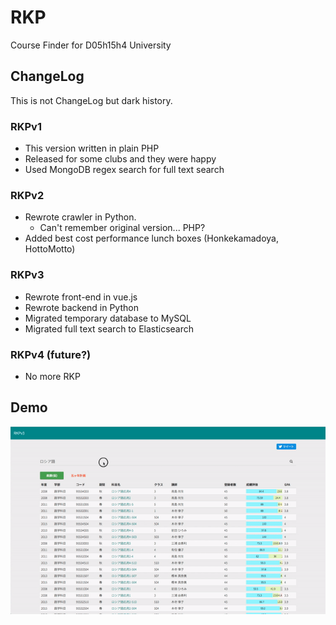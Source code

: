 # RKP
Course Finder for D05h15h4 University

## ChangeLog
This is not ChangeLog but dark history.

### RKPv1
 - This version written in plain PHP
 - Released for some clubs and they were happy
 - Used MongoDB regex search for full text search

### RKPv2
 - Rewrote crawler in Python.
   - Can't remember original version... PHP?
 - Added best cost performance lunch boxes (Honkekamadoya, HottoMotto)

### RKPv3
 - Rewrote front-end in vue.js
 - Rewrote backend in Python
 - Migrated temporary database to MySQL
 - Migrated full text search to Elasticsearch

### RKPv4 (future?)
 - No more RKP

## Demo
![RKPv3 Demo](demo.gif)
